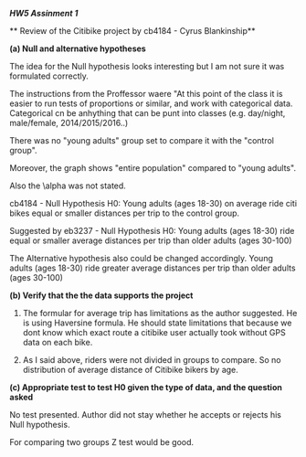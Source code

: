 
***HW5 Assinment 1***

** Review of the Citibike project by cb4184 - Cyrus Blankinship** 


**(a) Null and alternative hypotheses**

The idea for the Null hypothesis looks interesting but I am not sure it was formulated correctly. 

The instructions from the Proffessor waere "At this point of the class it is easier to run tests of proportions or similar, 
and work with categorical data. Categorical cn be anhything that can be punt into classes (e.g. day/night, male/female, 2014/2015/2016..)

There was no "young adults" group set to compare it with the "control group". 

Moreover, the graph shows "entire population" compared to "young adults".

Also the \alpha was not stated.

cb4184 - Null Hypothesis  H0:
Young adults (ages 18-30) on average ride citi bikes equal or smaller distances per trip to the control group.

Suggested by eb3237 - Null Hypothesis  H0:
Young adults (ages 18-30) ride equal or smaller average distances per trip than older adults (ages 30-100)  

The Alternative hypothesis also could be changed accordingly. 
Young adults (ages 18-30) ride greater average distances per trip than older adults (ages 30-100) 


**(b) Verify that the the data supports the project**

1) The formular for average trip has limitations as the author suggested. He is using Haversine formula. 
He should state limitations that because we dont know which exact route a citibike user actually took without 
GPS data on each bike. 

2) As I said above, riders were not divided in groups to compare. 
So no distribution of average distance of Citibike bikers by age.

**(c) Appropriate test to test H0 given the type of data, and the question asked**

No test presented. Author did not stay whether he accepts or rejects his Null hypothesis.

For comparing two groups Z test would be good.





